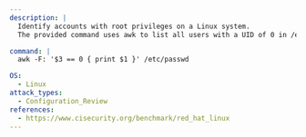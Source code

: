 ```yaml
---
description: |
  Identify accounts with root privileges on a Linux system.
  The provided command uses awk to list all users with a UID of 0 in /etc/passwd, aiding in configuration review and security assessment.

command: |
  awk -F: '$3 == 0 { print $1 }' /etc/passwd

OS:
  - Linux
attack_types:
  - Configuration_Review
references:
  - https://www.cisecurity.org/benchmark/red_hat_linux
---
```

